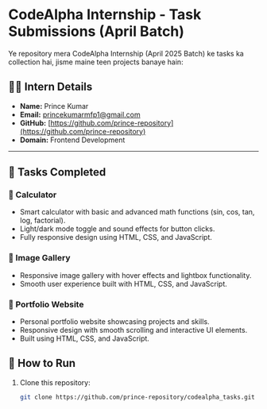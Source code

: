 # CodeAlpha Internship - Task Submissions (April Batch)

Ye repository mera CodeAlpha Internship (April 2025 Batch) ke tasks ka collection hai, jisme maine teen projects banaye hain:

## 👨‍💻 Intern Details

- **Name:** Prince Kumar  
- **Email:** princekumarmfp1@gmail.com  
- **GitHub:** [https://github.com/prince-repository](https://github.com/prince-repository)  
- **Domain:** Frontend Development  

---

## 📌 Tasks Completed

### 🔹 Calculator
- Smart calculator with basic and advanced math functions (sin, cos, tan, log, factorial).  
- Light/dark mode toggle and sound effects for button clicks.  
- Fully responsive design using HTML, CSS, and JavaScript.

### 🔹 Image Gallery
- Responsive image gallery with hover effects and lightbox functionality.  
- Smooth user experience built with HTML, CSS, and JavaScript.

### 🔹 Portfolio Website
- Personal portfolio website showcasing projects and skills.  
- Responsive design with smooth scrolling and interactive UI elements.  
- Built using HTML, CSS, and JavaScript.


## 🚀 How to Run

1. Clone this repository:  
   ```bash
   git clone https://github.com/prince-repository/codealpha_tasks.git

